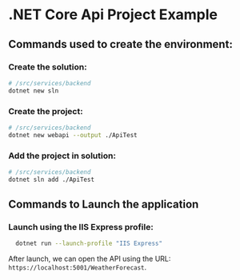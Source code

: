 # .NET Core Api Project Example

## Commands used to create the environment:

### Create the solution:

```sh
# /src/services/backend
dotnet new sln
```

### Create the project:

```sh
# /src/services/backend
dotnet new webapi --output ./ApiTest
```

### Add the project in solution:

```sh
# /src/services/backend
dotnet sln add ./ApiTest
```

## Commands to Launch the application

### Launch using the IIS Express profile:

```sh
  dotnet run --launch-profile "IIS Express"
```

After launch, we can open the API using the URL: `https://localhost:5001/WeatherForecast`.
